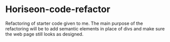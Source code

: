 # Horiseon-code-refactor
Refactoring of starter code given to me. The main purpose of the refactoring will be to add semantic elements in place of divs and make sure the web page still looks as designed.

